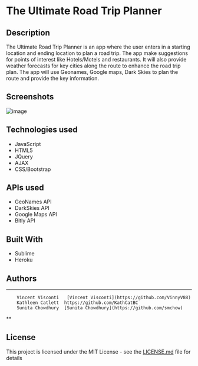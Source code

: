 # The Ultimate Road Trip Planner


## Description
The Ultimate Road Trip Planner is an app where the user enters in a starting location and ending location to plan a road trip. The app make suggestions for points of interest like Hotels/Motels and restaurants. It will also provide weather forecasts for key cities along the route to enhance the road trip plan. The app will use Geonames, Google maps, Dark Skies to plan the route and provide the key information.

## Screenshots
![image](https://cloud.githubusercontent.com/assets/20932574/21952147/cf5b8b04-d9e2-11e6-8962-3a665cf8079a.png)

## Technologies used
- JavaScript
- HTML5
- JQuery
- AJAX
- CSS/Bootstrap

## APIs used
* GeoNames API
* DarkSkies API
* Google Maps API
* Bitly API

## Built With
* Sublime 
* Heroku 

## Authors

* **

        Vincent Visconti   [Vincent Visconti](https://github.com/VinnyV88)
        Kathleen Catlett  https://github.com/KathCatBC
        Sunita Chowdhury  [Sunita Chowdhury](https://github.com/smchow)

**  


## License

This project is licensed under the MIT License - see the [LICENSE.md](LICENSE.md) file for details





